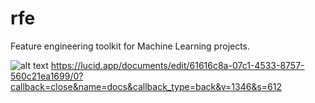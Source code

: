 # rfe
Feature engineering toolkit for Machine Learning projects.


![alt text](https://docs.google.com/document/d/1A_lhfAomqRoPf06IArlHspvvBZa0yrW_oYu40M13NjU/edit#)
https://lucid.app/documents/edit/61616c8a-07c1-4533-8757-560c21ea1699/0?callback=close&name=docs&callback_type=back&v=1346&s=612
